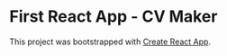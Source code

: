 # First React App - CV Maker

This project was bootstrapped with [Create React App](https://github.com/facebook/create-react-app).
